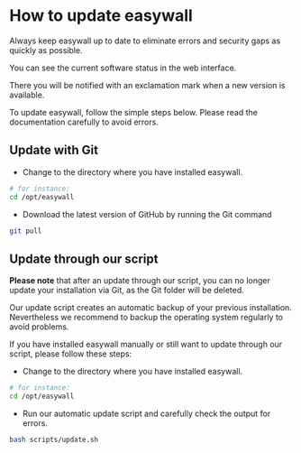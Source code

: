 # How to update easywall

Always keep easywall up to date to eliminate errors and security gaps as quickly as possible.

You can see the current software status in the web interface.

There you will be notified with an exclamation mark when a new version is available.

To update easywall, follow the simple steps below. Please read the documentation carefully to avoid errors.

## Update with Git

- Change to the directory where you have installed easywall.

```sh
# for instance:
cd /opt/easywall
```

- Download the latest version of GitHub by running the Git command

```sh
git pull
```

## Update through our script

**Please note** that after an update through our script, you can no longer update your installation via Git, as the Git folder will be deleted.

Our update script creates an automatic backup of your previous installation. Nevertheless we recommend to backup the operating system regularly to avoid problems.

If you have installed easywall manually or still want to update through our script, please follow these steps:

- Change to the directory where you have installed easywall.

```sh
# for instance:
cd /opt/easywall
```

- Run our automatic update script and carefully check the output for errors.

```sh
bash scripts/update.sh
```
